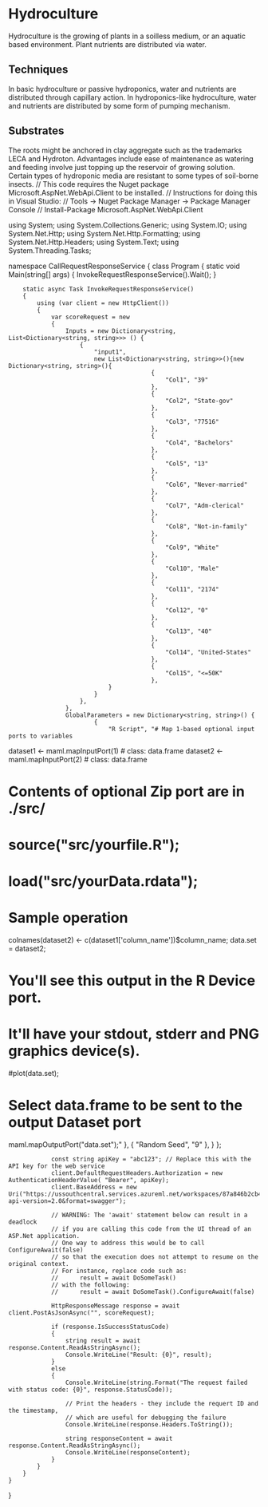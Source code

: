 # Hydroculture
Hydroculture is the growing of plants in a soilless medium, or an aquatic based environment. Plant nutrients are distributed via water.
## Techniques
In basic hydroculture or passive hydroponics, water and nutrients are distributed through capillary action. In hydroponics-like hydroculture, water and nutrients are distributed by some form of pumping mechanism.
## Substrates
The roots might be anchored in clay aggregate such as the trademarks LECA and Hydroton.
Advantages include ease of maintenance as watering and feeding involve just topping up the reservoir of growing solution. Certain types of hydroponic media are resistant to some types of soil-borne insects.
// This code requires the Nuget package Microsoft.AspNet.WebApi.Client to be installed.
// Instructions for doing this in Visual Studio:
// Tools -> Nuget Package Manager -> Package Manager Console
// Install-Package Microsoft.AspNet.WebApi.Client

using System;
using System.Collections.Generic;
using System.IO;
using System.Net.Http;
using System.Net.Http.Formatting;
using System.Net.Http.Headers;
using System.Text;
using System.Threading.Tasks;

namespace CallRequestResponseService
{
    class Program
    {
        static void Main(string[] args)
        {
            InvokeRequestResponseService().Wait();
        }

        static async Task InvokeRequestResponseService()
        {
            using (var client = new HttpClient())
            {
                var scoreRequest = new
                {
                    Inputs = new Dictionary<string, List<Dictionary<string, string>>> () {
                        {
                            "input1",
                            new List<Dictionary<string, string>>(){new Dictionary<string, string>(){
                                            {
                                                "Col1", "39"
                                            },
                                            {
                                                "Col2", "State-gov"
                                            },
                                            {
                                                "Col3", "77516"
                                            },
                                            {
                                                "Col4", "Bachelors"
                                            },
                                            {
                                                "Col5", "13"
                                            },
                                            {
                                                "Col6", "Never-married"
                                            },
                                            {
                                                "Col7", "Adm-clerical"
                                            },
                                            {
                                                "Col8", "Not-in-family"
                                            },
                                            {
                                                "Col9", "White"
                                            },
                                            {
                                                "Col10", "Male"
                                            },
                                            {
                                                "Col11", "2174"
                                            },
                                            {
                                                "Col12", "0"
                                            },
                                            {
                                                "Col13", "40"
                                            },
                                            {
                                                "Col14", "United-States"
                                            },
                                            {
                                                "Col15", "<=50K"
                                            },
                                }
                            }
                        },
                    },
                    GlobalParameters = new Dictionary<string, string>() {
                            {
                                "R Script", "# Map 1-based optional input ports to variables
dataset1 <- maml.mapInputPort(1) # class: data.frame
dataset2 <- maml.mapInputPort(2) # class: data.frame

# Contents of optional Zip port are in ./src/
# source("src/yourfile.R");
# load("src/yourData.rdata");

# Sample operation
colnames(dataset2) <- c(dataset1['column_name'])$column_name;
data.set = dataset2;

# You'll see this output in the R Device port.
# It'll have your stdout, stderr and PNG graphics device(s).
#plot(data.set);

# Select data.frame to be sent to the output Dataset port
maml.mapOutputPort("data.set");"
                            },
                            {
                                "Random Seed", "9"
                            },
                    }
                };

                const string apiKey = "abc123"; // Replace this with the API key for the web service
                client.DefaultRequestHeaders.Authorization = new AuthenticationHeaderValue( "Bearer", apiKey);
                client.BaseAddress = new Uri("https://ussouthcentral.services.azureml.net/workspaces/87a846b2cb4c41679c975361f275e84e/services/5af4abb723024d46ae47c1aa6cdbe494/execute?api-version=2.0&format=swagger");

                // WARNING: The 'await' statement below can result in a deadlock
                // if you are calling this code from the UI thread of an ASP.Net application.
                // One way to address this would be to call ConfigureAwait(false)
                // so that the execution does not attempt to resume on the original context.
                // For instance, replace code such as:
                //      result = await DoSomeTask()
                // with the following:
                //      result = await DoSomeTask().ConfigureAwait(false)

                HttpResponseMessage response = await client.PostAsJsonAsync("", scoreRequest);

                if (response.IsSuccessStatusCode)
                {
                    string result = await response.Content.ReadAsStringAsync();
                    Console.WriteLine("Result: {0}", result);
                }
                else
                {
                    Console.WriteLine(string.Format("The request failed with status code: {0}", response.StatusCode));

                    // Print the headers - they include the requert ID and the timestamp,
                    // which are useful for debugging the failure
                    Console.WriteLine(response.Headers.ToString());

                    string responseContent = await response.Content.ReadAsStringAsync();
                    Console.WriteLine(responseContent);
                }
            }
        }
    }
}

